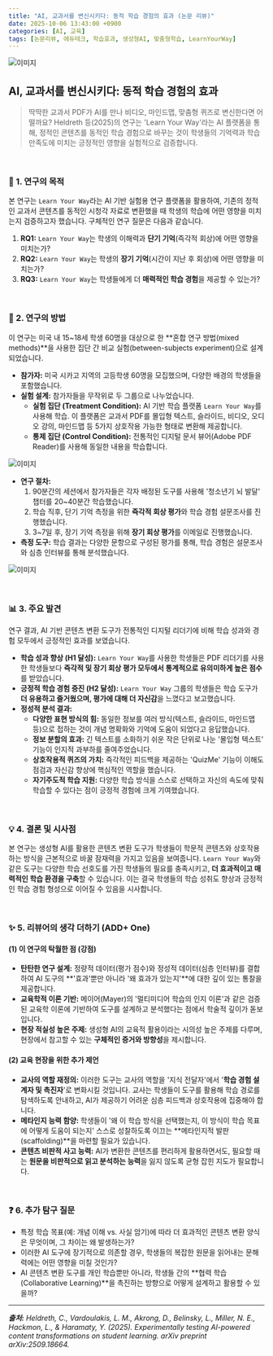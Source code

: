 ```yaml
---
title: "AI, 교과서를 변신시키다: 동적 학습 경험의 효과 (논문 리뷰)"
date: 2025-10-06 13:43:00 +0900
categories: [AI, 교육]
tags: [논문리뷰, 에듀테크, 학습효과, 생성형AI, 맞춤형학습, LearnYourWay]
---
```


![이미지](/assets/Al-powered-content-transformations-1.png)

## AI, 교과서를 변신시키다: 동적 학습 경험의 효과

> 딱딱한 교과서 PDF가 AI를 만나 비디오, 마인드맵, 맞춤형 퀴즈로 변신한다면 어떨까요? Heldreth 등(2025)의 연구는 'Learn Your Way'라는 AI 플랫폼을 통해, 정적인 콘텐츠를 동적인 학습 경험으로 바꾸는 것이 학생들의 기억력과 학습 만족도에 미치는 긍정적인 영향을 실험적으로 검증합니다.

<br>

### 🎯 1. 연구의 목적

본 연구는 `Learn Your Way`라는 AI 기반 실험용 연구 플랫폼을 활용하여, 기존의 정적인 교과서 콘텐츠를 동적인 시청각 자료로 변환했을 때 학생의 학습에 어떤 영향을 미치는지 검증하고자 했습니다. 구체적인 연구 질문은 다음과 같습니다.

1.  **RQ1:** `Learn Your Way`는 학생의 이해력과 **단기 기억**(즉각적 회상)에 어떤 영향을 미치는가?
2.  **RQ2:** `Learn Your Way`는 학생의 **장기 기억**(시간이 지난 후 회상)에 어떤 영향을 미치는가?
3.  **RQ3:** `Learn Your Way`는 학생들에게 더 **매력적인 학습 경험**을 제공할 수 있는가?

<br>

### 🔬 2. 연구의 방법

이 연구는 미국 내 15~18세 학생 60명을 대상으로 한 **혼합 연구 방법(mixed methods)**을 사용한 집단 간 비교 실험(between-subjects experiment)으로 설계되었습니다.

* **참가자:** 미국 시카고 지역의 고등학생 60명을 모집했으며, 다양한 배경의 학생들을 포함했습니다.
* **실험 설계:** 참가자들을 무작위로 두 그룹으로 나누었습니다.
    * **실험 집단 (Treatment Condition):** AI 기반 학습 플랫폼 `Learn Your Way`를 사용해 학습. 이 플랫폼은 교과서 PDF를 몰입형 텍스트, 슬라이드, 비디오, 오디오 강의, 마인드맵 등 5가지 상호작용 가능한 형태로 변환해 제공합니다.
    * **통제 집단 (Control Condition):** 전통적인 디지털 문서 뷰어(Adobe PDF Reader)를 사용해 동일한 내용을 학습합니다.

![이미지](/assets/Al-powered-content-transformations-2.png)

* **연구 절차:**
    1.  90분간의 세션에서 참가자들은 각자 배정된 도구를 사용해 '청소년기 뇌 발달' 챕터를 20~40분간 학습했습니다.
    2.  학습 직후, 단기 기억 측정을 위한 **즉각적 회상 평가**와 학습 경험 설문조사를 진행했습니다.
    3.  3~7일 후, 장기 기억 측정을 위해 **장기 회상 평가**를 이메일로 진행했습니다.
* **측정 도구:** 학습 결과는 다양한 문항으로 구성된 평가를 통해, 학습 경험은 설문조사와 심층 인터뷰를 통해 분석했습니다.

![이미지](/assets/Al-powered-content-transformations-3.png)

<br>

### 📊 3. 주요 발견

연구 결과, AI 기반 콘텐츠 변환 도구가 전통적인 디지털 리더기에 비해 학습 성과와 경험 모두에서 긍정적인 효과를 보였습니다.

* **학습 성과 향상 (H1 달성):** `Learn Your Way`를 사용한 학생들은 PDF 리더기를 사용한 학생들보다 **즉각적 및 장기 회상 평가 모두에서 통계적으로 유의미하게 높은 점수**를 받았습니다.
* **긍정적 학습 경험 증진 (H2 달성):** `Learn Your Way` 그룹의 학생들은 학습 도구가 **더 유용하고 즐거웠으며, 평가에 대해 더 자신감**을 느꼈다고 보고했습니다.
* **정성적 분석 결과:**
    * **다양한 표현 방식의 힘:** 동일한 정보를 여러 방식(텍스트, 슬라이드, 마인드맵 등)으로 접하는 것이 개념 명확화와 기억에 도움이 되었다고 응답했습니다.
    * **정보 분할의 효과:** 긴 텍스트를 소화하기 쉬운 작은 단위로 나눈 '몰입형 텍스트' 기능이 인지적 과부하를 줄여주었습니다.
    * **상호작용적 퀴즈의 가치:** 즉각적인 피드백을 제공하는 'QuizMe' 기능이 이해도 점검과 자신감 향상에 핵심적인 역할을 했습니다.
    * **자기주도적 학습 지원:** 다양한 학습 방식을 스스로 선택하고 자신의 속도에 맞춰 학습할 수 있다는 점이 긍정적 경험에 크게 기여했습니다.

<br>

### 💡 4. 결론 및 시사점

본 연구는 생성형 AI를 활용한 콘텐츠 변환 도구가 학생들이 학문적 콘텐츠와 상호작용하는 방식을 근본적으로 바꿀 잠재력을 가지고 있음을 보여줍니다. `Learn Your Way`와 같은 도구는 다양한 학습 선호도를 가진 학생들의 필요를 충족시키고, **더 효과적이고 매력적인 학습 환경을 구축**할 수 있습니다. 이는 결국 학생들의 학습 성취도 향상과 긍정적인 학습 경험 형성으로 이어질 수 있음을 시사합니다.

<br>

### ✨ 5. 리뷰어의 생각 더하기 (ADD+ One)

#### (1) 이 연구의 탁월한 점 (강점)
* **탄탄한 연구 설계:** 정량적 데이터(평가 점수)와 정성적 데이터(심층 인터뷰)를 결합하여 AI 도구의 **'효과'뿐만 아니라 '왜 효과가 있는지'**에 대한 깊이 있는 통찰을 제공합니다.
* **교육학적 이론 기반:** 메이어(Mayer)의 '멀티미디어 학습의 인지 이론'과 같은 검증된 교육학 이론에 기반하여 도구를 설계하고 분석했다는 점에서 학술적 깊이가 돋보입니다.
* **현장 적실성 높은 주제:** 생성형 AI의 교육적 활용이라는 시의성 높은 주제를 다루며, 현장에서 참고할 수 있는 **구체적인 증거와 방향성**을 제시합니다.

#### (2) 교육 현장을 위한 추가 제언
* **교사의 역할 재정의:** 이러한 도구는 교사의 역할을 '지식 전달자'에서 '**학습 경험 설계자 및 촉진자**'로 변화시킬 것입니다. 교사는 학생들이 도구를 활용해 학습 경로를 탐색하도록 안내하고, AI가 제공하기 어려운 심층 피드백과 상호작용에 집중해야 합니다.
* **메타인지 능력 함양:** 학생들이 '왜 이 학습 방식을 선택했는지, 이 방식이 학습 목표에 어떻게 도움이 되는지' 스스로 성찰하도록 이끄는 **메타인지적 발판(scaffolding)**을 마련할 필요가 있습니다.
* **콘텐츠 비판적 사고 능력:** AI가 변환한 콘텐츠를 편리하게 활용하면서도, 필요할 때는 **원문을 비판적으로 읽고 분석하는 능력**을 잃지 않도록 균형 잡힌 지도가 필요합니다.

<br>

### ❓ 6. 추가 탐구 질문

* 특정 학습 목표(예: 개념 이해 vs. 사실 암기)에 따라 더 효과적인 콘텐츠 변환 양식은 무엇이며, 그 차이는 왜 발생하는가?
* 이러한 AI 도구에 장기적으로 의존할 경우, 학생들의 복잡한 원문을 읽어내는 문해력에는 어떤 영향을 미칠 것인가?
* AI 콘텐츠 변환 도구를 개인 학습뿐만 아니라, 학생들 간의 **협력 학습(Collaborative Learning)**을 촉진하는 방향으로 어떻게 설계하고 활용할 수 있을까?

---

_**출처:** Heldreth, C., Vardoulakis, L. M., Akrong, D., Belinsky, L., Miller, N. E., Hackmon, L., & Haramaty, Y. (2025). Experimentally testing Al-powered content transformations on student learning. arXiv preprint arXiv:2509.18664._
